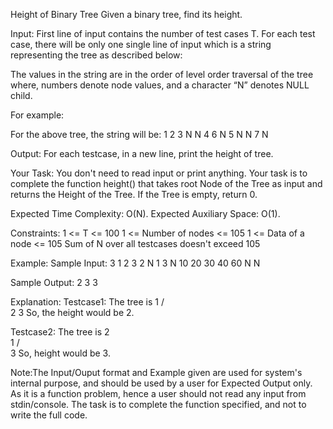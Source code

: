 Height of Binary Tree 
Given a binary tree, find its height.

Input:
First line of input contains the number of test cases T. For each test case, there will be only one single line of input which is a string representing the tree as described below: 

The values in the string are in the order of level order traversal of the tree where, numbers denote node values, and a character “N” denotes NULL child.

For example:

For the above tree, the string will be: 1 2 3 N N 4 6 N 5 N N 7 N

Output:
For each testcase, in a new line, print the height of tree.

Your Task:
You don't need to read input or print anything. Your task is to complete the function height() that takes root Node of the Tree as input and returns the Height of the Tree. If the Tree is empty, return 0. 

Expected Time Complexity: O(N).
Expected Auxiliary Space: O(1).

Constraints:
1 <= T <= 100
1 <= Number of nodes <= 105
1 <= Data of a node <= 105
Sum of N over all testcases doesn't exceed 105

Example:
Sample Input:
3
1 2 3
2 N 1 3 N
10 20 30 40 60 N N

Sample Output:
2
3
3

Explanation:
Testcase1: The tree is
        1
     /      \
   2        3
So, the height would be 2.

Testcase2: The tree is
                           2
                              \
                               1 
                              /    
                          3
So, height would be 3.

 

Note:The Input/Ouput format and Example given are used for system's internal purpose, and should be used by a user for Expected Output only. As it is a function problem, hence a user should not read any input from stdin/console. The task is to complete the function specified, and not to write the full code.